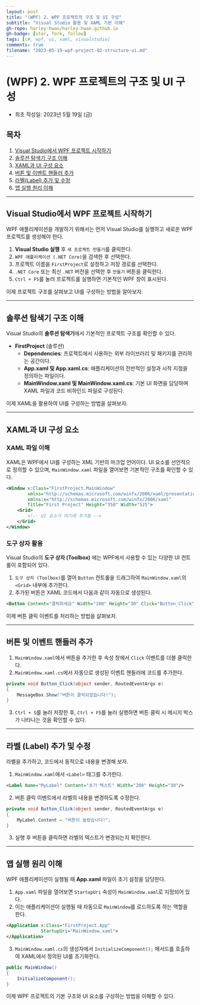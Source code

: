 ```yaml
---
layout: post
title: "(WPF) 2. WPF 프로젝트의 구조 및 UI 구성"
subtitle: "Visual Studio 활용 및 XAML 기본 이해"
gh-repo: harley-hwan/harley-hwan.github.io
gh-badge: [star, fork, follow]
tags: [c#, wpf, ui, xaml, visualstudio]
comments: true
filename: "2023-05-19-wpf-project-02-structure-ui.md"
---
```


# (WPF) 2. WPF 프로젝트의 구조 및 UI 구성
- 최초 작성일: 2023년 5월 19일 (금)

## 목차
1. [Visual Studio에서 WPF 프로젝트 시작하기](#visual-studio에서-wpf-프로젝트-시작하기)
2. [솔루션 탐색기 구조 이해](#솔루션-탐색기-구조-이해)
3. [XAML과 UI 구성 요소](#xaml과-ui-구성-요소)
4. [버튼 및 이벤트 핸들러 추가](#버튼-및-이벤트-핸들러-추가)
5. [라벨(Label) 추가 및 수정](#라벨-label-추가-및-수정)
6. [앱 실행 원리 이해](#앱-실행-원리-이해)

---

## Visual Studio에서 WPF 프로젝트 시작하기

WPF 애플리케이션을 개발하기 위해서는 먼저 Visual Studio를 실행하고 새로운 WPF 프로젝트를 생성해야 한다.

1. **Visual Studio 실행** 후 `새 프로젝트 만들기`를 클릭한다.
2. `WPF 애플리케이션 (.NET Core)`을 검색한 후 선택한다.
3. 프로젝트 이름을 `FirstProject`로 설정하고 저장 경로를 선택한다.
4. `.NET Core` 또는 최신 `.NET` 버전을 선택한 후 `만들기` 버튼을 클릭한다.
5. `Ctrl + F5`를 눌러 프로젝트를 실행하면 기본적인 WPF 창이 표시된다.

이제 프로젝트 구조를 살펴보고 UI를 구성하는 방법을 알아보자.

---

## 솔루션 탐색기 구조 이해

Visual Studio의 **솔루션 탐색기**에서 기본적인 프로젝트 구조를 확인할 수 있다.

- **FirstProject** (솔루션)
  - **Dependencies**: 프로젝트에서 사용하는 외부 라이브러리 및 패키지를 관리하는 공간이다.
  - **App.xaml 및 App.xaml.cs**: 애플리케이션의 전반적인 설정과 시작 지점을 정의하는 파일이다.
  - **MainWindow.xaml 및 MainWindow.xaml.cs**: 기본 UI 화면을 담당하며 XAML 파일과 코드 비하인드 파일로 구성된다.

이제 XAML을 활용하여 UI를 구성하는 방법을 살펴보자.

---

## XAML과 UI 구성 요소

### XAML 파일 이해

XAML은 WPF에서 UI를 구성하는 XML 기반의 마크업 언어이다. UI 요소를 선언적으로 정의할 수 있으며, `MainWindow.xaml` 파일을 열어보면 기본적인 구조를 확인할 수 있다.

```xml
<Window x:Class="FirstProject.MainWindow"
        xmlns="http://schemas.microsoft.com/winfx/2006/xaml/presentation"
        xmlns:x="http://schemas.microsoft.com/winfx/2006/xaml"
        Title="First Project" Height="350" Width="525">
    <Grid>
        <!-- UI 요소가 여기에 추가됨 -->
    </Grid>
</Window>
```

### 도구 상자 활용

Visual Studio의 **도구 상자 (Toolbox)** 에는 WPF에서 사용할 수 있는 다양한 UI 컨트롤이 포함되어 있다.

1. `도구 상자 (Toolbox)`를 열어 `Button` 컨트롤을 드래그하여 `MainWindow.xaml`의 `<Grid>` 내부에 추가한다.
2. 추가된 버튼은 XAML 코드에서 다음과 같이 자동으로 생성된다.

```xml
<Button Content="클릭하세요" Width="100" Height="30" Click="Button_Click"/>
```

이제 버튼 클릭 이벤트를 처리하는 방법을 살펴보자.

---

## 버튼 및 이벤트 핸들러 추가

1. `MainWindow.xaml`에서 버튼을 추가한 후 속성 창에서 `Click` 이벤트를 더블 클릭한다.
2. `MainWindow.xaml.cs`에서 자동으로 생성된 이벤트 핸들러에 코드를 추가한다.

```csharp
private void Button_Click(object sender, RoutedEventArgs e)
{
    MessageBox.Show("버튼이 클릭되었습니다!");
}
```

3. `Ctrl + S`를 눌러 저장한 후, `Ctrl + F5`를 눌러 실행하면 버튼 클릭 시 메시지 박스가 나타나는 것을 확인할 수 있다.

---

## 라벨 (Label) 추가 및 수정

라벨을 추가하고, 코드에서 동적으로 내용을 변경해 보자.

1. `MainWindow.xaml`에서 `<Label>` 태그를 추가한다.

```xml
<Label Name="MyLabel" Content="초기 텍스트" Width="200" Height="30"/>
```

2. 버튼 클릭 이벤트에서 라벨의 내용을 변경하도록 수정한다.

```csharp
private void Button_Click(object sender, RoutedEventArgs e)
{
    MyLabel.Content = "버튼이 눌렸습니다!";
}
```

3. 실행 후 버튼을 클릭하면 라벨의 텍스트가 변경되는지 확인한다.

---

## 앱 실행 원리 이해

WPF 애플리케이션이 실행될 때 **App.xaml** 파일이 초기 설정을 담당한다.

1. `App.xaml` 파일을 열어보면 `StartupUri` 속성이 `MainWindow.xaml`로 지정되어 있다.
2. 이는 애플리케이션이 실행될 때 자동으로 `MainWindow`를 로드하도록 하는 역할을 한다.

```xml
<Application x:Class="FirstProject.App"
             StartupUri="MainWindow.xaml">
</Application>
```

3. `MainWindow.xaml.cs`의 생성자에서 `InitializeComponent();` 메서드를 호출하여 XAML에서 정의된 UI를 초기화한다.

```csharp
public MainWindow()
{
    InitializeComponent();
}
```

이제 WPF 프로젝트의 기본 구조와 UI 요소를 구성하는 방법을 이해할 수 있다.

